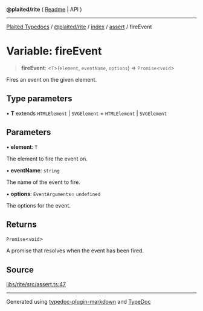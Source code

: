 **@plaited/rite** ( [Readme](../../../../README.md) \| API )

***

[Plaited Typedocs](../../../../../../modules.md) / [@plaited/rite](../../../../modules.md) / [index](../../../README.md) / [assert](../README.md) / fireEvent

# Variable: fireEvent

> **fireEvent**: \<`T`\>(`element`, `eventName`, `options`) => `Promise`\<`void`\>

Fires an event on the given element.

## Type parameters

▪ **T** extends `HTMLElement` \| `SVGElement` = `HTMLElement` \| `SVGElement`

## Parameters

▪ **element**: `T`

The element to fire the event on.

▪ **eventName**: `string`

The name of the event to fire.

▪ **options**: `EventArguments`= `undefined`

The options for the event.

## Returns

`Promise`\<`void`\>

A promise that resolves when the event has been fired.

## Source

[libs/rite/src/assert.ts:47](https://github.com/plaited/plaited/blob/b151218/libs/rite/src/assert.ts#L47)

***

Generated using [typedoc-plugin-markdown](https://www.npmjs.com/package/typedoc-plugin-markdown) and [TypeDoc](https://typedoc.org/)
